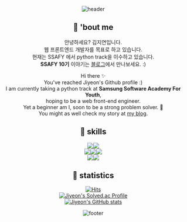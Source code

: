 <div align=center>
  
![header](https://capsule-render.vercel.app/api?type=waving&color=timeGradient&height=150&section=header&Align=50&descSize=15&fontSize=60)



## 🍋 'bout me 
안녕하세요? 김지연입니다.  
웹 프론트엔드 개발자를 목표로 하고 있습니다.  
현재는 SSAFY 에서 python track을 이수하고 있습니다.  
**SSAFY 10기** 이야기는 [블로그](https://timedilation.tistory.com)에서 만나보세요. :)  


Hi there ✨  
You've reached Jiyeon's Github profile :)  
I am currently taking a python track at **Samsung Software Academy For Youth**,   
hoping to be a web front-end engineer.    
Yet a beginner am I, soon to be a strong problem solver. :mechanical_arm:    
You might as well check my story at [my blog](https://timedilation.tistory.com).  




    

##  🍋 skills 
<img src="https://img.shields.io/badge/PYTHON-3776AB?style=for-the-badge&logo=python&logoColor=white"><img src="https://img.shields.io/badge/JavaScript-F7DF1E?style=for-the-badge&logo=javascript&logoColor=white">  
<img src="https://img.shields.io/badge/HTML5-E34F26?style=for-the-badge&logo=html5&logoColor=white"><img src="https://img.shields.io/badge/CSS3-1572B6?style=for-the-badge&logo=css3&logoColor=white"><img src="https://img.shields.io/badge/BOOTSTRAP-7952B3?style=for-the-badge&logo=bootstrap&logoColor=white">  
<img src="https://img.shields.io/badge/django-092E20?style=for-the-badge&logo=django&logoColor=white"><img src="https://img.shields.io/badge/React-61DAFB?style=for-the-badge&logo=react&logoColor=white">




## 🍋 statistics 
[![Hits](https://hits.seeyoufarm.com/api/count/incr/badge.svg?url=https%3A%2F%2Fgithub.com%2Fjiyeon2536%2Fhit-counter&count_bg=%233BB86F&title_bg=%2375C088&icon=&icon_color=%23490F0F&title=hits&edge_flat=false)](https://hits.seeyoufarm.com)  
[![Jiyeon's Solved.ac Profile](http://mazassumnida.wtf/api/v2/generate_badge?boj=jiyeon2536)](https://solved.ac/jiyeon2536/)     
[![Jiyeon's GitHub stats](https://github-readme-stats.vercel.app/api?username=jiyeon2536&show_icons=true&theme=neon)](https://github.com/jiyeon2536/github-readme-stats)  



![footer](https://capsule-render.vercel.app/api?type=waving&color=timeGradient&height=150&section=footer)



</div>

<!--
**jiyeon2536/jiyeon2536** is a ✨ _special_ ✨ repository because its `README.md` (this file) appears on your GitHub profile.
![Jiyeon's Top Langs](https://github-readme-stats.vercel.app/api/top-langs/?username=jiyeon2536&layout=compact&theme=dark)

Here are some ideas to get you started:

- 🔭 I’m currently working on ...
- 🌱 I’m currently learning ...
- 👯 I’m looking to collaborate on ...
- 🤔 I’m looking for help with ...
- 💬 Ask me about ...
- 📫 How to reach me: ...
- 😄 Pronouns: ...
- ⚡ Fun fact: ...
-->
